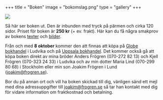 +++
title = "Boken"
image = "bokomslag.png"
type = "gallery"
+++

![](https://files.jt.lv/2020/October/DS200228/)

Så här ser boken ut. Den är inbunden med tryck på pärmen och cirka 120 sidor. Priset för boken är **250 kr** (+ ev. frakt). Här kan du få några smakprov av bokens [texter](/texter/) och [bilder](/bilder/).

Från och med **8 oktober** kommer den att finnas att köpa på [Globe bokhandel](https://www.globebokhandel.se/) i Ludvika och på [Uppsala bokhandel](https://www.uppsalabokhandel.se/). Det kommer också gå att köpa boken direkt av mina bröder Anders Frögren (070-272 82 13) och Kjell Frögren (070-323 24 33) i Ludvika och av min dotter Maria Lind (070-299 80 68) i Stockholm eller min son Joakim Frögren i Lund (joakim@frogren.se). 

Bor du på annan ort och vill ha boken skickad till dig, vänligen sänd ett mejl med dina adressuppgifter till joakim@frogren.se så tar han kontakt med dig för vidare information om fraktkostnad och betalning.

 <!--Vill du förbeställa boken, klicka [här](bestall.html). Läs guiden här: https://www.developerdrive.com/add-google-forms-static-site/ -->

<!--Vill du förbeställa boken går det bra att skicka dina adressuppgifter till mig på <rolandfrogren@hotmail.com>. Boken kommer också efter överenskommelse att kunna avhämtas antingen i Stockholm, hos min bror Anders i Ludvika (tfn. 073-6004691) eller hos min son Joakim i Lund (<joakim@frogren.se>).-->
